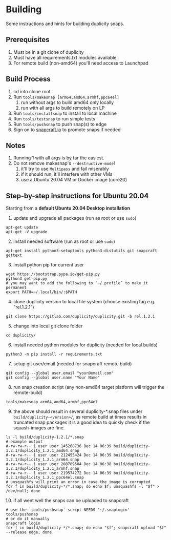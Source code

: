# Building

Some instructions and hints for building duplicity snaps.


## Prerequisites

1. Must be in a git clone of duplicity
2. Must have all requirements.txt modules available
3. For remote build (non-amd64) you'll need access to Launchpad


## Build Process 

1. cd into clone root
2. Run `tools/makesnap [arm64,amd64,armhf,ppc64el]`
   1. run without args to build amd64 only locally
   2. run with all args to build remotely on LP
3. Run `tools/installsnap` to install to local machine
4. Run `tools/testsnap` to run simple tests
5. Run `tools/pushsnap` to push snap(s) to edge
6. Sign on to [snapcraft.io](https://snapcraft.io/duplicity/releases) to promote snaps if needed


## Notes

1. Running 1 with all args is by far the easiest.
2. Do not remove makesnap's `--destructive-mode`!
   1. it'll try to use `Multipass` and fail miserably
   2. if it should run, it'll interfere with other VMs
   3. use a Ubuntu 20.04 VM or Docker image (core20)


## Step-by-step instructions for Ubuntu 20.04

Starting from a **default Ubuntu 20.04 Desktop installation**

1. update and upgrade all packages (run as root or use `sudo`)
```
apt-get update
apt-get -V upgrade
```
2. install needed software (run as root or use `sudo`)
```
apt-get install python3-setuptools python3-distutils git snapcraft gettext
```
3. install python pip for current user
```
wget https://bootstrap.pypa.io/get-pip.py
python3 get-pip.py
# you may want to add the following to `~/.profile` to make it permanent
export PATH=~/.local/bin/:$PATH
```
4. clone duplicity version to local file system (choose existing tag e.g. "rel.1.2.1")
```
git clone https://gitlab.com/duplicity/duplicity.git -b rel.1.2.1
```
5. change into local git clone folder
```
cd duplicity/
```
6. install needed python modules for duplicity (needed for local builds)
```
python3 -m pip install -r requirements.txt
```
7. setup git user/email (needed for snapcraft remote build)
```
git config --global user.email "your@email.com"
git config --global user.name "Your Name"
```
8. run snap creation script (any non-amd64 target platform will trigger the remote-build)
```
tools/makesnap arm64,amd64,armhf,ppc64el
```
9. the above should result in several duplicity-*.snap files under `build/duplicity-<version>/`, as remote build at times results in truncated snap packages it is a good idea to quickly check if the squash-images are fine.
```
ls -l build/duplicity-1.2.1/*.snap
# example output
#-rw-rw-r-- 1 user user 145268736 Dec 14 06:39 build/duplicity-1.2.1/duplicity_1.2.1_amd64.snap
#-rw-rw-r-- 1 user user 212455424 Dec 14 06:39 build/duplicity-1.2.1/duplicity_1.2.1_arm64.snap
#-rw-rw-r-- 1 user user 208789504 Dec 14 06:38 build/duplicity-1.2.1/duplicity_1.2.1_armhf.snap
#-rw-rw-r-- 1 user user 219574272 Dec 14 06:39 build/duplicity-1.2.1/duplicity_1.2.1_ppc64el.snap
# unsquashfs will print an error in case the image is corrupted
for f in build/duplicity-*/*.snap; do echo $f; unsquashfs -l "$f" > /dev/null; done
```
10. if all went well the snaps can be uploaded to snapcraft
```
# use the `tools/pushsnap` script NEEDS '~/.snaplogin'
tools/pushsnap
# or do it manually
snapcraft login
for f in build/duplicity-*/*.snap; do echo "$f"; snapcraft upload "$f" --release edge; done
```
